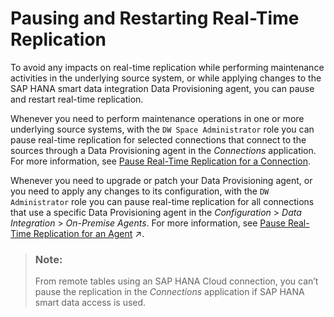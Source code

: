 <!-- loio8f149b00b1064770afc0deb2ff749ee8 -->

# Pausing and Restarting Real-Time Replication

To avoid any impacts on real-time replication while performing maintenance activities in the underlying source system, or while applying changes to the SAP HANA smart data integration Data Provisioning agent, you can pause and restart real-time replication.

Whenever you need to perform maintenance operations in one or more underlying source systems, with the `DW Space Administrator` role you can pause real-time replication for selected connections that connect to the sources through a Data Provisioning agent in the *Connections* application. For more information, see [Pause Real-Time Replication for a Connection](../Integrating-Data-Via-Connections/pause-real-time-replication-for-a-connection-a11f244.md).

Whenever you need to upgrade or patch your Data Provisioning agent, or you need to apply any changes to its configuration, with the `DW Administrator` role you can pause real-time replication for all connections that use a specific Data Provisioning agent in the *Configuration* \> *Data Integration* \> *On-Premise Agents*. For more information, see [Pause Real-Time Replication for an Agent](https://help.sap.com/viewer/9f804b8efa8043539289f42f372c4862/cloud/en-US/dac31a5e96cb41cf98383668d01d22cc.html "For a selected SAP HANA Smart Data Integration Data Provisioning Agent, you can pause real-time replication for the connections that use the agent while applying changes to it, such as configuration changes or applying patches. After you have finished your agent changes, you can restart real-time replication.") :arrow_upper_right:.

> ### Note:  
> From remote tables using an SAP HANA Cloud connection, you can’t pause the replication in the *Connections* application if SAP HANA smart data access is used.

